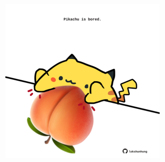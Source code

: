 <!-- built at 08/02/2024, 23:00:38 UTC -->
<p align="center">
  <img width="500" height="500" src="./ReadmeImage.svg">
</p>
